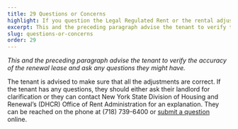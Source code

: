 ```yaml
---
title: 29 Questions or Concerns
highlight: If you question the Legal Regulated Rent or the rental adjustments specified 
excerpt: This and the preceding paragraph advise the tenant to verify the accuracy of
slug: questions-or-concerns
order: 29
---
```


_This and the preceding paragraph advise the tenant to verify the accuracy of the renewal lease and ask any questions they might have._

The tenant is advised to make sure that all the adjustments are correct. If the tenant has any questions, they should either ask their landlord for clarification or they can contact New York State Division of Housing and Renewal’s (DHCR) Office of Rent Administration for an explanation. They can be reached on the phone at (718) 739-6400 or [submit a question](https://portal.hcr.ny.gov/app/ask) online.   
